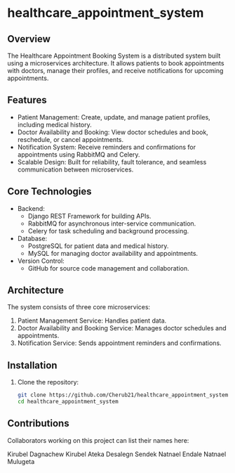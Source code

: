 # healthcare_appointment_system


## Overview
The Healthcare Appointment Booking System is a distributed system built using a microservices architecture. It allows patients to book appointments with doctors, manage their profiles, and receive notifications for upcoming appointments.

## Features
- Patient Management: Create, update, and manage patient profiles, including medical history.
- Doctor Availability and Booking: View doctor schedules and book, reschedule, or cancel appointments.
- Notification System: Receive reminders and confirmations for appointments using RabbitMQ and Celery.
- Scalable Design: Built for reliability, fault tolerance, and seamless communication between microservices.

## Core Technologies
- Backend:
  - Django REST Framework for building APIs.
  - RabbitMQ for asynchronous inter-service communication.
  - Celery for task scheduling and background processing.
- Database:
  - PostgreSQL for patient data and medical history.
  - MySQL for managing doctor availability and appointments.
- Version Control:
  - GitHub for source code management and collaboration.

## Architecture
The system consists of three core microservices:
1. Patient Management Service: Handles patient data.
2. Doctor Availability and Booking Service: Manages doctor schedules and appointments.
3. Notification Service: Sends appointment reminders and confirmations.

## Installation
1. Clone the repository:
   ```bash
   git clone https://github.com/Cherub21/healthcare_appointment_system.git
   cd healthcare_appointment_system

## Contributions
Collaborators working on this project can list their names here:

Kirubel Dagnachew
Kirubel Ateka
Desalegn Sendek
Natnael Endale
Natnael Mulugeta

